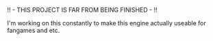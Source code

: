 !! - THIS PROJECT IS FAR FROM BEING FINISHED - !!


I'm working on this constantly to make this engine actually useable for fangames and etc.
